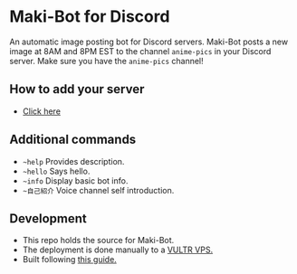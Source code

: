 # Maki-Bot for Discord
An automatic image posting bot for Discord servers. Maki-Bot posts a new image at 8AM and 8PM EST to the channel `anime-pics` in your Discord server. Make sure you have the `anime-pics` channel!

## How to add your server
* [Click here](https://discordapp.com/api/oauth2/authorize?client_id=630243587119906857&permissions=3230720&scope=bot)

## Additional commands
* `~help` Provides description.
* `~hello` Says hello.
* `~info` Display basic bot info.
* `~自己紹介` Voice channel self introduction.

## Development
* This repo holds the source for Maki-Bot.
* The deployment is done manually to a [VULTR VPS.](https://www.vultr.com/)
* Built following [this guide.](https://www.writebots.com/discord-bot-hosting/)
